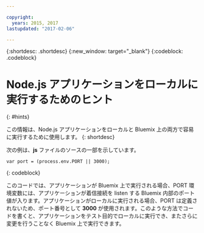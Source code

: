```yaml
---

copyright:
  years: 2015, 2017
lastupdated: "2017-02-06"

---
```


{:shortdesc: .shortdesc}
{:new_window: target="_blank"}
{:codeblock: .codeblock}


# Node.js アプリケーションをローカルに実行するためのヒント
{: #hints}

この情報は、Node.js アプリケーションをローカルと Bluemix 上の両方で容易に実行するために使用します。
{: shortdesc}

次の例は、**js** ファイルのソースの一部を示しています。

```
var port = (process.env.PORT || 3000);
```
{: codeblock}

このコードでは、アプリケーションが Bluemix 上で実行される場合、PORT 環境変数には、アプリケーションが着信接続を listen する Bluemix 内部のポート値が入ります。アプリケーションがローカルに実行される場合、PORT は定義されないため、ポート番号として **3000** が使用されます。このような方法でコードを書くと、アプリケーションをテスト目的でローカルに実行でき、またさらに変更を行うことなく Bluemix 上で実行できます。
